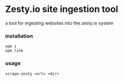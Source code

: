 # Zesty.io site ingestion tool

a tool for ingesting websites into the zesty.io system

### installation

    npm i
    npm link

### usage

    scrape-zesty <url> <dir>

